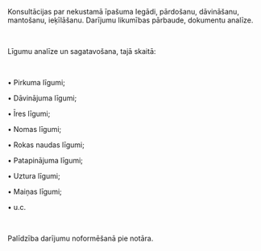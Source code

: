 Konsultācijas par nekustamā īpašuma Iegādi, pārdošanu, dāvināšanu, mantošanu, ieķīlāšanu.
Darījumu likumības pārbaude, dokumentu analīze.

<br/>

Līgumu analīze un sagatavošana, tajā skaitā:

<br/>

• Pirkuma līgumi;

• Dāvinājuma līgumi;

• Īres līgumi;

• Nomas līgumi;

• Rokas naudas līgumi;

• Patapinājuma līgumi;

• Uztura līgumi;

• Maiņas līgumi;

• u.c.

<br/>

Palīdzība darījumu noformēšanā pie notāra.

<!-- Google tag (gtag.js) -->
<script async src="https://www.googletagmanager.com/gtag/js?id=AW-11072310083"></script>
<script>
  window.dataLayer = window.dataLayer || [];
  function gtag(){dataLayer.push(arguments);}
  gtag('js', new Date());

  gtag('config', 'AW-11072310083');
</script>
